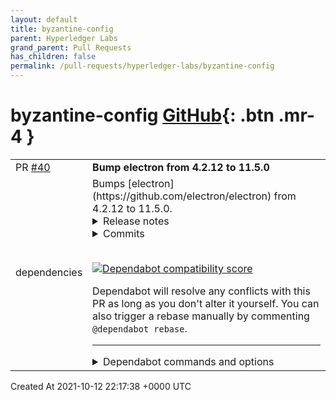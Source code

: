 ```yaml
---
layout: default
title: byzantine-config
parent: Hyperledger Labs
grand_parent: Pull Requests
has_children: false
permalink: /pull-requests/hyperledger-labs/byzantine-config
---
```


# byzantine-config <span class="fs-3 right-align">[GitHub](https://github.com/hyperledger-labs/byzantine-config){: .btn .mr-4 }</span>


<div>
    <table>
        <tr>
            <td>
                PR <a href="https://github.com/hyperledger-labs/byzantine-config/pull/40" class=".btn">#40</a>
            </td>
            <td>
                <b>
                    Bump electron from 4.2.12 to 11.5.0
                </b>
            </td>
        </tr>
        <tr>
            <td>
                <span class="chip">dependencies</span>
            </td>
            <td>
                Bumps [electron](https://github.com/electron/electron) from 4.2.12 to 11.5.0.
<details>
<summary>Release notes</summary>
<p><em>Sourced from <a href="https://github.com/electron/electron/releases">electron's releases</a>.</em></p>
<blockquote>
<h2>electron v11.5.0</h2>
<h1>Release Notes for v11.5.0</h1>
<h2>Other Changes</h2>
<ul>
<li>Security: Backported fix for 1227933. <a href="https://github-redirect.dependabot.com/electron/electron/pull/30614">#30614</a> <!-- raw HTML omitted -->(Also in <a href="https://github-redirect.dependabot.com/electron/electron/pull/30615">12</a>)<!-- raw HTML omitted --></li>
<li>Security: Backported fix for 1231134. <a href="https://github-redirect.dependabot.com/electron/electron/pull/30761">#30761</a></li>
<li>Security: Backported fix for 1233564. <a href="https://github-redirect.dependabot.com/electron/electron/pull/30755">#30755</a></li>
<li>Security: Backported fix for 1234009. <a href="https://github-redirect.dependabot.com/electron/electron/pull/30751">#30751</a></li>
<li>Security: Backported fix for 1234764. <a href="https://github-redirect.dependabot.com/electron/electron/pull/30659">#30659</a> <!-- raw HTML omitted -->(Also in <a href="https://github-redirect.dependabot.com/electron/electron/pull/30660">12</a>)<!-- raw HTML omitted --></li>
</ul>
<h2>End of Support for 11.x.y</h2>
<p>Electron 11.x.y has reached end-of-support as per the project's <a href="https://electronjs.org/docs/tutorial/support#supported-versions">support policy</a>. Developers and applications are encouraged to upgrade to a newer version of Electron.</p>
<h2>electron v11.4.12</h2>
<h1>Release Notes for v11.4.12</h1>
<h2>Fixes</h2>
<ul>
<li>Security: backported fix for <a href="https://crbug.com/1204814">https://crbug.com/1204814</a>. <a href="https://github-redirect.dependabot.com/electron/electron/pull/30399">#30399</a></li>
</ul>
<h2>electron v11.4.11</h2>
<h1>Release Notes for v11.4.11</h1>
<h2>Other Changes</h2>
<ul>
<li>Security: backported fix for 1205059,1196302. <a href="https://github-redirect.dependabot.com/electron/electron/pull/30267">#30267</a></li>
<li>Security: backported fix for CVE-2021-30541. <a href="https://github-redirect.dependabot.com/electron/electron/pull/30200">#30200</a></li>
<li>Security: backported fix for CVE-2021-30560. <a href="https://github-redirect.dependabot.com/electron/electron/pull/30183">#30183</a></li>
<li>Security: backported fix for CVE-2021-30562. <a href="https://github-redirect.dependabot.com/electron/electron/pull/30196">#30196</a></li>
<li>Security: backported fix for CVE-2021-30563. <a href="https://github-redirect.dependabot.com/electron/electron/pull/30199">#30199</a></li>
<li>Security: backported fix for CVE-2021-30568. <a href="https://github-redirect.dependabot.com/electron/electron/pull/30228">#30228</a></li>
<li>Security: backported fix for CVE-2021-30569. <a href="https://github-redirect.dependabot.com/electron/electron/pull/30296">#30296</a></li>
<li>Security: backported fix for CVE-2021-30572. <a href="https://github-redirect.dependabot.com/electron/electron/pull/30262">#30262</a></li>
<li>Security: backported fix for CVE-2021-30573. <a href="https://github-redirect.dependabot.com/electron/electron/pull/30253">#30253</a></li>
</ul>
<h2>electron v11.4.10</h2>
<h1>Release Notes for v11.4.10</h1>
<h2>Other Changes</h2>
<ul>
<li>Backported fix for chromium:1211215. <a href="https://github-redirect.dependabot.com/electron/electron/pull/29785">#29785</a></li>
<li>Security: backported fix for CVE-2021-30522. <a href="https://github-redirect.dependabot.com/electron/electron/pull/29879">#29879</a></li>
<li>Security: backported fix for CVE-2021-30523. <a href="https://github-redirect.dependabot.com/electron/electron/pull/29877">#29877</a></li>
<li>Security: backported fix for CVE-2021-30547. <a href="https://github-redirect.dependabot.com/electron/electron/pull/29790">#29790</a></li>
<li>Security: backported fix for CVE-2021-30553. <a href="https://github-redirect.dependabot.com/electron/electron/pull/29819">#29819</a></li>
<li>Security: backported fix for CVE-2021-30554. <a href="https://github-redirect.dependabot.com/electron/electron/pull/29823">#29823</a></li>
<li>Security: backported fix for chromium:1194689. <a href="https://github-redirect.dependabot.com/electron/electron/pull/29817">#29817</a></li>
<li>Security: backported fix for chromium:1209558. <a href="https://github-redirect.dependabot.com/electron/electron/pull/29815">#29815</a></li>
</ul>
<!-- raw HTML omitted -->
</blockquote>
<p>... (truncated)</p>
</details>
<details>
<summary>Commits</summary>
<ul>
<li><a href="https://github.com/electron/electron/commit/3d0705d81fd8b829372a732577b5c275352a9da6"><code>3d0705d</code></a> Bump v11.5.0</li>
<li><a href="https://github.com/electron/electron/commit/04995cd0bd799a7073b1d1fd2b6bb5f736c0a72a"><code>04995cd</code></a> chore: cherry-pick fix for 1231134 from chromium (<a href="https://github-redirect.dependabot.com/electron/electron/issues/30761">#30761</a>)</li>
<li><a href="https://github.com/electron/electron/commit/b0085b13c21bafc90cc85a4357fec97f62b9eb5c"><code>b0085b1</code></a> chore: cherry-pick fix for 1234009 from chromium (<a href="https://github-redirect.dependabot.com/electron/electron/issues/30751">#30751</a>)</li>
<li><a href="https://github.com/electron/electron/commit/7576621cde18569187dafd5713d61edafc6b00c4"><code>7576621</code></a> chore: cherry-pick fix for 1233564 from chromium (<a href="https://github-redirect.dependabot.com/electron/electron/issues/30755">#30755</a>)</li>
<li><a href="https://github.com/electron/electron/commit/de5a1d11587fe5dfcfe471d1c3e06592db37eb68"><code>de5a1d1</code></a> chore: cherry-pick fix for 1234764 from v8 (<a href="https://github-redirect.dependabot.com/electron/electron/issues/30659">#30659</a>)</li>
<li><a href="https://github.com/electron/electron/commit/585eea3f303d68921ee04b9a7188b1c8e691f1b8"><code>585eea3</code></a> fix: remove ipc wrapper for nativeImage.createThumbnailFromPath (<a href="https://github-redirect.dependabot.com/electron/electron/issues/30738">#30738</a>)</li>
<li><a href="https://github.com/electron/electron/commit/5dbcb9fe102e5687049fd2457111efbafd9a9e5c"><code>5dbcb9f</code></a> chore: cherry-pick fix for 1227933 from chromium (<a href="https://github-redirect.dependabot.com/electron/electron/issues/30614">#30614</a>)</li>
<li><a href="https://github.com/electron/electron/commit/2502e2823df8c76a5a30a9348e07967aabc3333a"><code>2502e28</code></a> Bump v11.4.12</li>
<li><a href="https://github.com/electron/electron/commit/4e4ab9db59f69aef3b88fdc78aadcdd1514fe2b7"><code>4e4ab9d</code></a> ci: update git on CI machines (<a href="https://github-redirect.dependabot.com/electron/electron/issues/30526">#30526</a>) (<a href="https://github-redirect.dependabot.com/electron/electron/issues/30573">#30573</a>)</li>
<li><a href="https://github.com/electron/electron/commit/cb5c9b877455d82dabd8f9887b3658ecf1b6e7ca"><code>cb5c9b8</code></a> Revert &quot;Bump v11.4.12&quot;</li>
<li>Additional commits viewable in <a href="https://github.com/electron/electron/compare/v4.2.12...v11.5.0">compare view</a></li>
</ul>
</details>
<br />


[![Dependabot compatibility score](https://dependabot-badges.githubapp.com/badges/compatibility_score?dependency-name=electron&package-manager=npm_and_yarn&previous-version=4.2.12&new-version=11.5.0)](https://docs.github.com/en/github/managing-security-vulnerabilities/about-dependabot-security-updates#about-compatibility-scores)

Dependabot will resolve any conflicts with this PR as long as you don't alter it yourself. You can also trigger a rebase manually by commenting `@dependabot rebase`.

[//]: # (dependabot-automerge-start)
[//]: # (dependabot-automerge-end)

---

<details>
<summary>Dependabot commands and options</summary>
<br />

You can trigger Dependabot actions by commenting on this PR:
- `@dependabot rebase` will rebase this PR
- `@dependabot recreate` will recreate this PR, overwriting any edits that have been made to it
- `@dependabot merge` will merge this PR after your CI passes on it
- `@dependabot squash and merge` will squash and merge this PR after your CI passes on it
- `@dependabot cancel merge` will cancel a previously requested merge and block automerging
- `@dependabot reopen` will reopen this PR if it is closed
- `@dependabot close` will close this PR and stop Dependabot recreating it. You can achieve the same result by closing it manually
- `@dependabot ignore this major version` will close this PR and stop Dependabot creating any more for this major version (unless you reopen the PR or upgrade to it yourself)
- `@dependabot ignore this minor version` will close this PR and stop Dependabot creating any more for this minor version (unless you reopen the PR or upgrade to it yourself)
- `@dependabot ignore this dependency` will close this PR and stop Dependabot creating any more for this dependency (unless you reopen the PR or upgrade to it yourself)
- `@dependabot use these labels` will set the current labels as the default for future PRs for this repo and language
- `@dependabot use these reviewers` will set the current reviewers as the default for future PRs for this repo and language
- `@dependabot use these assignees` will set the current assignees as the default for future PRs for this repo and language
- `@dependabot use this milestone` will set the current milestone as the default for future PRs for this repo and language

You can disable automated security fix PRs for this repo from the [Security Alerts page](https://github.com/hyperledger-labs/byzantine-config/network/alerts).

</details>
            </td>
        </tr>
    </table>
    <div class="right-align">
        Created At 2021-10-12 22:17:38 +0000 UTC
    </div>
</div>

